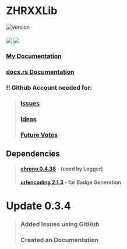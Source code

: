 # ZHRXXLib 
<img src="https://img.shields.io/crates/v/ZHRXXLib.svg" alt="version">

####
<img src="https://img.shields.io/badge/build-passing-darkgreen.svg">
<img src="https://img.shields.io/badge/test-passing-darkgreen.svg">

### [My Documentation](https://zxdocs.gitbook.io/zhrxxlib/)
### [docs.rs Documentation](https://docs.rs/ZHRXXLib/latest/ZHRXXLib/)

###

### !! Github Account needed for:
>### [Issues](https://github.com/zhrxxgroup/rust-zhrxxlib/issues)
>### [Ideas](https://github.com/zhrxxgroup/rust-zhrxxlib/discussions/categories/ideas)
>### [Future Votes](https://github.com/zhrxxgroup/rust-zhrxxlib/discussions/categories/polls)

####
## Dependencies
> #### [chrono 0.4.38](https://crates.io/crates/chrono) - (used by Logger)
> #### [urlencoding 2.1.3](https://crates.io/crates/urlencoding) - for Badge Generation

# Update 0.3.4

> ### Added Issues using GitHub 
> ### Created an Documentation